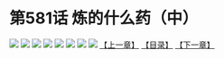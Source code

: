# 第581话 炼的什么药（中）
![](https://mhpic.xiaomingtaiji.net/comic/D/斗破苍穹拆分版/581话/1.jpg-zymk.middle.webp)
![](https://mhpic.xiaomingtaiji.net/comic/D/斗破苍穹拆分版/581话/2.jpg-zymk.middle.webp)
![](https://mhpic.xiaomingtaiji.net/comic/D/斗破苍穹拆分版/581话/3.jpg-zymk.middle.webp)
![](https://mhpic.xiaomingtaiji.net/comic/D/斗破苍穹拆分版/581话/4.jpg-zymk.middle.webp)
![](https://mhpic.xiaomingtaiji.net/comic/D/斗破苍穹拆分版/581话/5.jpg-zymk.middle.webp)
![](https://mhpic.xiaomingtaiji.net/comic/D/斗破苍穹拆分版/581话/6.jpg-zymk.middle.webp)
![](https://mhpic.xiaomingtaiji.net/comic/D/斗破苍穹拆分版/581话/7.jpg-zymk.middle.webp)
![](https://mhpic.xiaomingtaiji.net/comic/D/斗破苍穹拆分版/581话/8.jpg-zymk.middle.webp)
[【上一章】](./580.md)
[【目录】](./README.md)
[【下一章】](./582.md)
